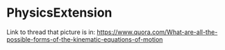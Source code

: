 # PhysicsExtension
Link to thread that picture is in: https://www.quora.com/What-are-all-the-possible-forms-of-the-kinematic-equations-of-motion

